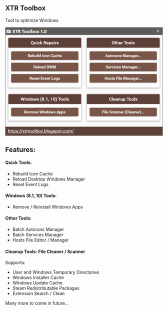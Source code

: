 ## XTR Toolbox
Tool to optimize Windows

![Alt text](XTR_main_screenshot.png "Screenshot of the main window")
## Features:
#### Quick Tools:
- Rebuild Icon Cache
- Reload Desktop Windows Manager
- Reset Event Logs

#### Windows (8.1, 10) Tools:
- Remove / Reinstall Windows Apps

#### Other Tools:
- Batch Autoruns Manager
- Batch Services Manager
- Hosts File Editor / Manager

#### Cleanup Tools: File Cleaner / Scanner 
Supports:
- User and Windows Temporary Directories
- Windows Installer Cache
- Windows Update Cache
- Steam Redistributable Packages
- Extension Search / Clean

Many more to come in future...
